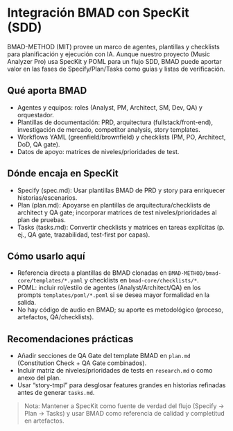 # Integración BMAD con SpecKit (SDD)

BMAD-METHOD (MIT) provee un marco de agentes, plantillas y checklists para planificación y ejecución con IA. Aunque nuestro proyecto (Music Analyzer Pro) usa SpecKit y POML para un flujo SDD, BMAD puede aportar valor en las fases de Specify/Plan/Tasks como guías y listas de verificación.

## Qué aporta BMAD
- Agentes y equipos: roles (Analyst, PM, Architect, SM, Dev, QA) y orquestador.
- Plantillas de documentación: PRD, arquitectura (fullstack/front-end), investigación de mercado, competitor analysis, story templates.
- Workflows YAML (greenfield/brownfield) y checklists (PM, PO, Architect, DoD, QA gate).
- Datos de apoyo: matrices de niveles/prioridades de test.

## Dónde encaja en SpecKit
- Specify (spec.md): Usar plantillas BMAD de PRD y story para enriquecer historias/escenarios.
- Plan (plan.md): Apoyarse en plantillas de arquitectura/checklists de architect y QA gate; incorporar matrices de test niveles/prioridades al plan de pruebas.
- Tasks (tasks.md): Convertir checklists y matrices en tareas explícitas (p. ej., QA gate, trazabilidad, test-first por capas).

## Cómo usarlo aquí
- Referencia directa a plantillas de BMAD clonadas en `BMAD-METHOD/bmad-core/templates/*.yaml` y checklists en `bmad-core/checklists/*`.
- POML: incluir rol/estilo de agentes (Analyst/Architect/QA) en los prompts `templates/poml/*.poml` si se desea mayor formalidad en la salida.
- No hay código de audio en BMAD; su aporte es metodológico (proceso, artefactos, QA/checklists).

## Recomendaciones prácticas
- Añadir secciones de QA Gate del template BMAD en `plan.md` (Constitution Check + QA Gate combinados).
- Incluir matriz de niveles/prioridades de tests en `research.md` o como anexo del plan.
- Usar “story-tmpl” para desglosar features grandes en historias refinadas antes de generar `tasks.md`.

> Nota: Mantener a SpecKit como fuente de verdad del flujo (Specify → Plan → Tasks) y usar BMAD como referencia de calidad y completitud en artefactos.
